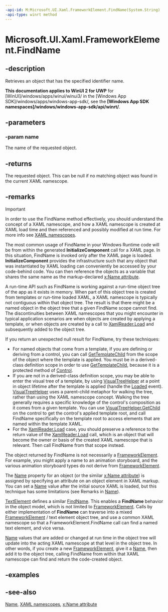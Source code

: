 ```yaml
---
-api-id: M:Microsoft.UI.Xaml.FrameworkElement.FindName(System.String)
-api-type: winrt method
---
```


<!-- Method syntax
public object FindName(System.String name)
-->

# Microsoft.UI.Xaml.FrameworkElement.FindName

## -description
Retrieves an object that has the specified identifier name.

**This documentation applies to WinUI 2 for UWP** for [WinUI]/windows/apps/winui/winui3/ in the [Windows App SDK]/windows/apps/windows-app-sdk/, see the **[Windows App SDK namespaces]/windows/windows-app-sdk/api/winrt/**.

## -parameters
### -param name
The name of the requested object.

## -returns
The requested object. This can be null if no matching object was found in the current XAML namescope.

## -remarks
> [!IMPORTANT]
> In order to use the FindName method effectively, you should understand the concept of a XAML namescope, and how a XAML namescope is created at XAML load time and then referenced and possibly modified at run time. For more info see [XAML namescopes](/windows/uwp/xaml-platform/xaml-namescopes).

The most common usage of FindName in your Windows Runtime code will be from within the generated **InitializeComponent** call for a XAML page. In this situation, FindName is invoked only after the XAML page is loaded. **InitializeComponent** provides the infrastructure such that any object that was instantiated by XAML loading can conveniently be accessed by your code-behind code. You can then reference the objects as a variable that shares the same name as the markup-declared [x:Name attribute](/windows/uwp/xaml-platform/x-name-attribute).

A run-time API such as FindName is working against a run-time object tree of the app as it exists in memory. When part of this object tree is created from templates or run-time loaded XAML, a XAML namescope is typically not contiguous within that object tree. The result is that there might be a named object in the object tree that a given FindName scope cannot find. The discontinuities between XAML namescopes that you might encounter in typical application scenarios are when objects are created by applying a template, or when objects are created by a call to [XamlReader.Load](../microsoft.ui.xaml.markup/xamlreader_load_1077941801.md) and subsequently added to the object tree.

If you return an unexpected null result for FindName, try these techniques:
+ For named objects that come from a template, if you are defining or deriving from a control, you can call [GetTemplateChild](../microsoft.ui.xaml.controls/control_gettemplatechild_501346084.md) from the scope of the object where the template is applied. You must be in a derived-class definition scope in order to use [GetTemplateChild](../microsoft.ui.xaml.controls/control_gettemplatechild_501346084.md), because it is a protected method of [Control](../microsoft.ui.xaml.controls/control.md).
+ If you are not in a derived-class definition scope, you may be able to enter the visual tree of a template, by using [VisualTreeHelper](../microsoft.ui.xaml.media/visualtreehelper.md) at a point in object lifetime after the template is applied (handle the [Loaded](frameworkelement_loaded.md) event). [VisualTreeHelper](../microsoft.ui.xaml.media/visualtreehelper.md) uses a parent-child metaphor for walking the tree, rather than using the XAML namescope concept. Walking the tree generally requires a specific knowledge of the control's composition as it comes from a given template. You can use [VisualTreeHelper.GetChild](../microsoft.ui.xaml.media/visualtreehelper.md) on the control to get the control's applied template root, and call FindName specifically on the template root to access elements that are named within the template XAML.
+ For the [XamlReader.Load](../microsoft.ui.xaml.markup/xamlreader_load_1077941801.md) case, you should preserve a reference to the return value of the [XamlReader.Load](../microsoft.ui.xaml.markup/xamlreader_load_1077941801.md) call, which is an object that will become the owner or basis of the created XAML namescope that is relevant. Then call FindName from that scope instead.


The object returned by FindName is not necessarily a [FrameworkElement](frameworkelement.md). For example, you might apply a name to an animation storyboard, and the various animation storyboard types do not derive from [FrameworkElement](frameworkelement.md).

The [Name](frameworkelement_name.md) property for an object (or the similar [x:Name attribute](/windows/uwp/xaml-platform/x-name-attribute)) is assigned by specifying an attribute on an object element in XAML markup. You can set a [Name](frameworkelement_name.md) value after the initial source XAML is loaded, but this technique has some limitations (see Remarks in [Name](frameworkelement_name.md)).

[TextElement](../microsoft.ui.xaml.documents/textelement.md) defines a similar [FindName](../microsoft.ui.xaml.documents/textelement_findname_634111277.md). This enables a **FindName** behavior in the object model, which is not limited to [FrameworkElement](frameworkelement.md). Calls by either implementation of **FindName** can traverse into a mixed [FrameworkElement](frameworkelement.md) / text element object tree, and use a common XAML namescope so that a FrameworkElement.FindName call can find a named text element, and vice versa.

[Name](frameworkelement_name.md) values that are added or changed at run time in the object tree will update into the acting XAML namescope at that level in the object tree. In other words, if you create a new [FrameworkElement](frameworkelement.md), give it a [Name](frameworkelement_name.md), then add it to the object tree, calling FindName from within that XAML namescope can find and return the code-created object.

## -examples

## -see-also
[Name](frameworkelement_name.md), [XAML namescopes](/windows/uwp/xaml-platform/xaml-namescopes), [x:Name attribute](/windows/uwp/xaml-platform/x-name-attribute)
